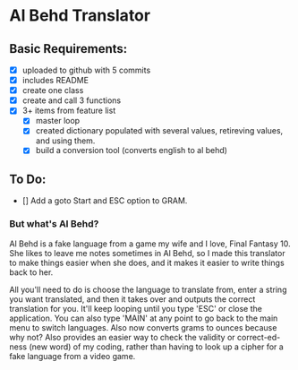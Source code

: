 # Al Behd Translator

## Basic Requirements:

- [x] uploaded to github with 5 commits
- [x] includes README
- [x] create one class
- [x] create and call 3 functions
- [x] 3+ items from feature list
    - [x] master loop
    - [x] created dictionary populated with several values, retireving values, and using them.
    - [x] build a conversion tool (converts english to al behd)

## To Do:

- [] Add a goto Start and ESC option to GRAM.

### But what's Al Behd?

Al Behd is a fake language from a game my wife and I love, Final Fantasy 10. She likes to leave me notes sometimes in Al Behd, so I made this translator to make things easier when she does, and it makes it easier to write things back to her. 

All you'll need to do is choose the language to translate from, enter a string you want translated, and then it takes over and outputs the correct translation for you. It'll keep looping until you type 'ESC' or close the application. You can also type 'MAIN' at any point to go back to the main menu to switch languages. Also now converts grams to ounces because why not? Also provides an easier way to check the validity or correct-ed-ness (new word) of my coding, rather than having to look up a cipher for a fake language from a video game.
